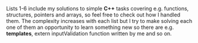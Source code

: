 Lists 1-6 include my solutions to simple **C++** tasks covering e.g. functions, structures, pointers and arrays, so feel free to check out how I handled them. The complexity increases with each list but I try to make solving each one of them an opportunity to learn something new so there are e.g. **templates**, extern inputValidation function written by me and so on.


